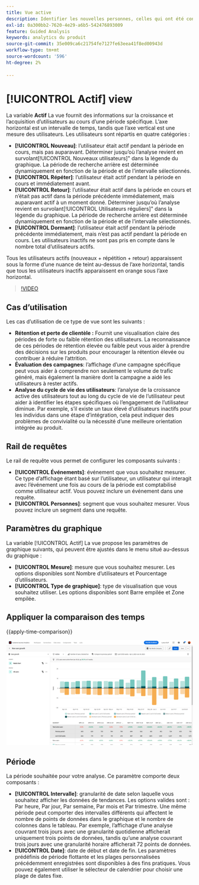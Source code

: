 ```yaml
---
title: Vue active
description: Identifier les nouvelles personnes, celles qui ont été consrvées, celles qui reviennent ou celles qui sont inactives.
exl-id: 0a300bb2-7620-4e29-a6b5-542476893009
feature: Guided Analysis
keywords: analytics du produit
source-git-commit: 35e009ca6c21754fe7127fe63eea41f8ed00943d
workflow-type: tm+mt
source-wordcount: '596'
ht-degree: 2%

---
```


# [!UICONTROL Actif] view

La variable **Actif** La vue fournit des informations sur la croissance et l’acquisition d’utilisateurs au cours d’une période spécifique. L’axe horizontal est un intervalle de temps, tandis que l’axe vertical est une mesure des utilisateurs. Les utilisateurs sont répartis en quatre catégories :

* **[!UICONTROL Nouveau]**: l’utilisateur était actif pendant la période en cours, mais pas auparavant. Déterminer jusqu’où l’analyse revient en survolant[!UICONTROL Nouveaux utilisateurs]&quot; dans la légende du graphique. La période de recherche arrière est déterminée dynamiquement en fonction de la période et de l’intervalle sélectionnés.
* **[!UICONTROL Répéter]**: l’utilisateur était actif pendant la période en cours et immédiatement avant.
* **[!UICONTROL Retour]**: l’utilisateur était actif dans la période en cours et n’était pas actif dans la période précédente immédiatement, mais auparavant actif à un moment donné. Déterminer jusqu’où l’analyse revient en survolant[!UICONTROL Utilisateurs réguliers]&quot; dans la légende du graphique. La période de recherche arrière est déterminée dynamiquement en fonction de la période et de l’intervalle sélectionnés.
* **[!UICONTROL Dormant]**: l’utilisateur était actif pendant la période précédente immédiatement, mais n’est pas actif pendant la période en cours. Les utilisateurs inactifs ne sont pas pris en compte dans le nombre total d’utilisateurs actifs.

Tous les utilisateurs actifs (nouveaux + répétition + retour) apparaissent sous la forme d’une nuance de teint au-dessus de l’axe horizontal, tandis que tous les utilisateurs inactifs apparaissent en orange sous l’axe horizontal.

>[!VIDEO](https://video.tv.adobe.com/v/3421667/?learn=on)

## Cas d’utilisation

Les cas d’utilisation de ce type de vue sont les suivants :

* **Rétention et perte de clientèle :** Fournit une visualisation claire des périodes de forte ou faible rétention des utilisateurs. La reconnaissance de ces périodes de rétention élevée ou faible peut vous aider à prendre des décisions sur les produits pour encourager la rétention élevée ou contribuer à réduire l’attrition.
* **Évaluation des campagnes**: l’affichage d’une campagne spécifique peut vous aider à comprendre non seulement le volume de trafic généré, mais également la manière dont la campagne a aidé les utilisateurs à rester actifs.
* **Analyse du cycle de vie des utilisateurs**: l’analyse de la croissance active des utilisateurs tout au long du cycle de vie de l’utilisateur peut aider à identifier les étapes spécifiques où l’engagement de l’utilisateur diminue. Par exemple, s’il existe un taux élevé d’utilisateurs inactifs pour les individus dans une étape d’intégration, cela peut indiquer des problèmes de convivialité ou la nécessité d’une meilleure orientation intégrée au produit.

## Rail de requêtes

Le rail de requête vous permet de configurer les composants suivants :

* **[!UICONTROL Événements]**: événement que vous souhaitez mesurer. Ce type d’affichage étant basé sur l’utilisateur, un utilisateur qui interagit avec l’événement une fois au cours de la période est comptabilisé comme utilisateur actif. Vous pouvez inclure un événement dans une requête.
* **[!UICONTROL Personnes]**: segment que vous souhaitez mesurer. Vous pouvez inclure un segment dans une requête.

## Paramètres du graphique

La variable [!UICONTROL Actif] La vue propose les paramètres de graphique suivants, qui peuvent être ajustés dans le menu situé au-dessus du graphique :

* **[!UICONTROL Mesure]**: mesure que vous souhaitez mesurer. Les options disponibles sont Nombre d’utilisateurs et Pourcentage d’utilisateurs.
* **[!UICONTROL Type de graphique]**: type de visualisation que vous souhaitez utiliser. Les options disponibles sont Barre empilée et Zone empilée.

## Appliquer la comparaison des temps

{{apply-time-comparison}}

![Comparaison des heures actives](../assets/active-compare.png)

## Période

La période souhaitée pour votre analyse. Ce paramètre comporte deux composants :

* **[!UICONTROL Intervalle]**: granularité de date selon laquelle vous souhaitez afficher les données de tendances. Les options valides sont : Par heure, Par jour, Par semaine, Par mois et Par trimestre. Une même période peut comporter des intervalles différents qui affectent le nombre de points de données dans le graphique et le nombre de colonnes dans le tableau. Par exemple, l’affichage d’une analyse couvrant trois jours avec une granularité quotidienne afficherait uniquement trois points de données, tandis qu’une analyse couvrant trois jours avec une granularité horaire afficherait 72 points de données.
* **[!UICONTROL Date]**: date de début et date de fin. Les paramètres prédéfinis de période flottante et les plages personnalisées précédemment enregistrées sont disponibles à des fins pratiques. Vous pouvez également utiliser le sélecteur de calendrier pour choisir une plage de dates fixe.
